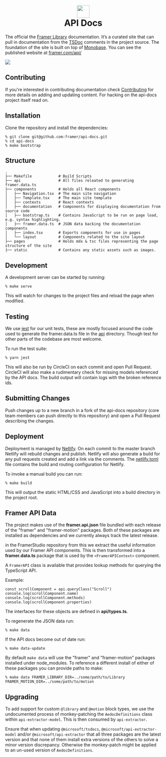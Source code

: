 <h1 align="center">
    <img src="http://static.framer.com/repos/logo-dark.png" width="40"/>
    <br>
    API Docs
</h1>

The official the [Framer Library][#framer-library] documentation. It’s a curated
site that can pull in documentation from the [TSDoc][#tsdoc] comments in the project source. The
foundation of the site is built on top of [Monobase][#monobase]. You can see the published
website at [framer.com/api/][#website]

[#framer-library]: https://www.npmjs.com/package/framer
[#tsdoc]: https://github.com/Microsoft/tsdoc
[#monobase]: https://github.com/koenbok/monobase/
[#website]: https://framer.com/api/

<img src="http://static.framer.com/repos/api.png" />

## Contributing

If you're interested in contributing documentation check [Contributing](./Contributing.md) for
more details on adding and updating content. For hacking on the api-docs project itself
read on.

## Installation

Clone the repository and install the dependencies:

    % git clone git@github.com:framer/api-docs.git
    % cd api-docs
    % make bootstrap

## Structure

```
.
├── Makefile            # Build Scripts
├── api                 # All files releated to generating framer.data.ts
├── components          # Holds all React components
│   ├── Navigation.tsx  # The main site navigation
│   ├── Template.tsx    # The main site template
│   ├── contexts        # React contexts
│   ├── documentation   # Components for displaying documentation from source code
│   ├── bootstrap.ts    # Contains JavaScript to be run on page load, e.g. syntax highlighting.
│   ├── framer.data.ts  # JSON data backing the documentation components
│   ├── index.tsx       # Exports components for use in pages
│   └── layout          # Components related to the site layout
├── pages               # Holds mdx & tsc files representing the page structure of the site
├── static              # Contains any static assets such as images.
```

## Development

A development server can be started by running:

    % make serve

This will watch for changes to the project files and reload the page when modified.

## Testing

We use [jest][#jest] for our unit tests, these are mostly focused around the code
used to generate the framer.data.ts file in the [api](/api) directory. Though test
for other parts of the codebase are most welcome.

To run the test suite:

    % yarn jest

This will also be run by CircleCI on each commit and open Pull Request. CircleCI will
also make a rudimentary check for missing models referenced by the API docs. The build
output will contain logs with the broken reference ids.

[#jest]: https://jestjs.io

## Submitting Changes

Push changes up to a new branch in a fork of the api-docs repository (core team members can
push directly to this repository) and open a Pull Request describing the changes.

## Deployment

Deployment is managed by [Netlify][#netlify]. On each commit to the master branch Netlify
will rebuild changes and publish. Netlify will also generate a build for any pull requests
created and add a link via the comments. The [netlify.toml](./netlify.toml) file contains
the build and routing configuration for Netlify.

To invoke a manual build you can run:

    % make build

This will output the static HTML/CSS and JavaScript into a build directory in the project root.

[#netlify]: https://www.netlify.com/

## Framer API Data

The project makes use of the **framer.api.json** file bundled with each release of the "framer"
and "framer-motion" packages. Both of these packages are installed as dependencies and we currently
always track the latest release.

in the FramerStudio repository from this we extract the useful information used by our Framer API
components. This is then transformed into a **framer.data.ts** package that is used by the
`<FramerAPIContext>` component.

A `FramerAPI` class is available that provides lookup methods for querying the TypeScript API.

Example:

```tsx
const scrollComponent = api.queryClass("Scroll")
console.log(scrollComponent.name)
console.log(scrollComponent.methods)
console.log(scrollComponent.properties)
```

The interfaces for these objects are defined in **api/types.ts**.

To regenerate the JSON data run:

    % make data

If the API docs become out of date run:

    % make data-update

By default `make data` will use the "framer" and "framer-motion" packages installed under
node_modules. To reference a different install of either of these packages you can provide
paths to make:

    % make data FRAMER_LIBRARY_DIR=../some/path/to/Library FRAMER_MOTION_DIR=../some/path/to/motion

## Upgrading

To add support for custom `@library` and `@motion` block types, we use the undocumented process of monkey-patching the `AedocDefinitions` class within `api-extractor-model`. This is then consumed by `api-extractor`.

Ensure that when updating `@microsoft/tsdocs`, `@microsoft/api-extractor-model` and/or `@microsoft/api-extractor` that all three packages are the latest version and that none of them install extra versions of the others to solve a minor version discrepancy. Otherwise the monkey-patch might be applied to an un-used version of `AedocDefinitions`.
